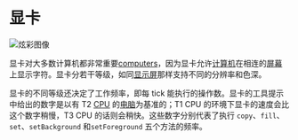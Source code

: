 # 显卡

![炫彩图像](oredict:oc:graphicsCard1)

显卡对大多数计算机都非常重要[computers](../general/computer.md)，因为显卡允许[计算机](../general/computer.md)在相连的[屏幕](../block/screen1.md)上显示字符。显卡分若干等级，如同[显示屏](../block/screen1.md)那样支持不同的分辨率和色深。

显卡的不同等级还决定了工作频率，即每 tick 能执行的操作数。显卡的工具提示中给出的数字是以有 T2 [CPU](cpu1.md) 的[电脑](../general/computer.md)为基准的；T1 CPU 的环境下显卡的速度会比这个数字稍慢，T3 CPU 的话则会稍快。这些数字分别代表了执行 `copy`、`fill`、`set`、`setBackground` 和`setForeground` 五个方法的频率。
